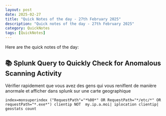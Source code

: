 ```yaml
---
layout: post
date: 2025-02-27
title: "Quick Notes of the day - 27th February 2025"
description: "Quick notes of the day - 27th February 2025"
category: QuickNotes
tags: [QuickNotes]
---
```

Here are the quick notes of the day:

## 📚 Splunk Query to Quickly Check for Anomalous Scanning Activity

Vérifier rapidement que vous avez des gens qui vous reniflent de manière anormale et afficher dans splunk sur une carte 
geographique

```splunk
index=monsuperindex ("RequestPath"="*%00*" OR RequestPath="*/etc/*" OR requestPath="*.exe*") clientip NOT  my.ip.a.moi| iplocation clientip| geostats count
```